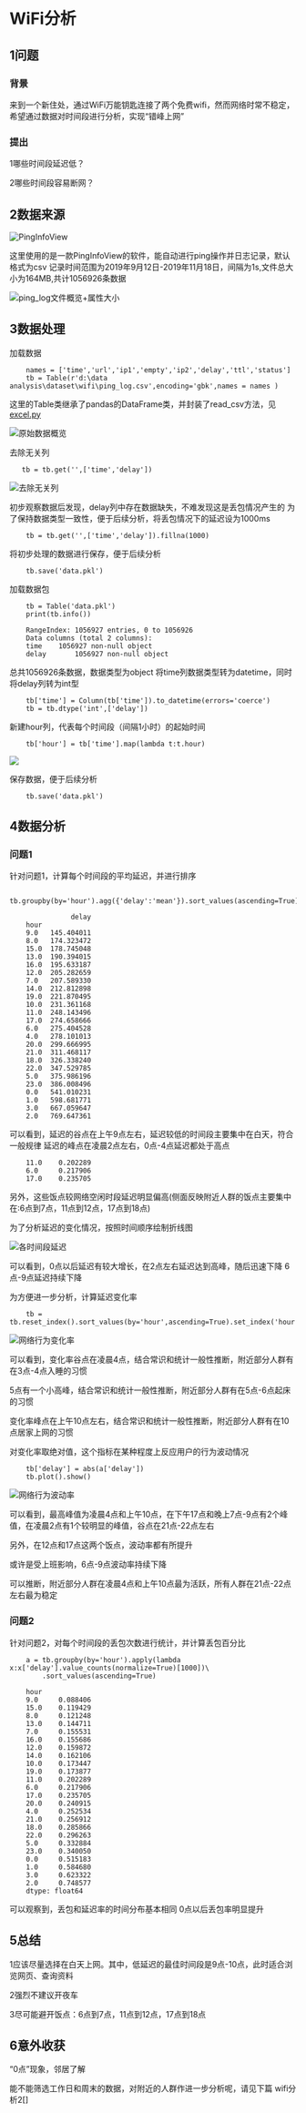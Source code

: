 # WiFi分析
## 1问题
### 背景
来到一个新住处，通过WiFi万能钥匙连接了两个免费wifi，然而网络时常不稳定，希望通过数据对时间段进行分析，实现“错峰上网”

### 提出
1哪些时间段延迟低？

2哪些时间段容易断网？

## 2数据来源
![PingInfoView](https://github.com/heinz-lxy/data-analysis/blob/master/1.WiFi%E5%88%86%E6%9E%90/images/81179.jpg?raw=true)

这里使用的是一款PingInfoView的软件，能自动进行ping操作并日志记录，默认格式为csv
记录时间范围为2019年9月12日-2019年11月18日，间隔为1s,文件总大小为164MB,共计1056926条数据

![ping_log文件概览+属性大小](https://github.com/heinz-lxy/data-analysis/blob/master/1.WiFi%E5%88%86%E6%9E%90/images/22076.jpg?raw=true)

## 3数据处理
加载数据
        
        names = ['time','url','ip1','empty','ip2','delay','ttl','status']
        tb = Table(r'd:\data analysis\dataset\wifi\ping_log.csv',encoding='gbk',names = names )
这里的Table类继承了pandas的DataFrame类，并封装了read_csv方法，见[excel.py](https://github.com/heinz-lxy/python-modules/blob/master/excel.py) 

![原始数据概览](http://q14cwxl8t.bkt.clouddn.com/%E6%90%9C%E7%8B%97%E6%88%AA%E5%9B%BE20191117154056.jpg?raw=true)

去除无关列

       tb = tb.get('',['time','delay'])

![去除无关列](https://github.com/heinz-lxy/data-analysis/blob/master/1.WiFi%E5%88%86%E6%9E%90/images/70559.jpg?raw=true)

初步观察数据后发现，delay列中存在数据缺失，不难发现这是丢包情况产生的
为了保持数据类型一致性，便于后续分析，将丢包情况下的延迟设为1000ms

        tb = tb.get('',['time','delay']).fillna(1000)

将初步处理的数据进行保存，便于后续分析
        
        tb.save('data.pkl')

加载数据包
        
        tb = Table('data.pkl')
        print(tb.info())

        RangeIndex: 1056927 entries, 0 to 1056926
        Data columns (total 2 columns):
        time    1056927 non-null object
        delay       1056927 non-null object

总共1056926条数据，数据类型为object
将time列数据类型转为datetime，同时将delay列转为int型
        
        tb['time'] = Column(tb['time']).to_datetime(errors='coerce')
        tb = tb.dtype('int',['delay'])

新建hour列，代表每个时间段（间隔1小时）的起始时间
        
        tb['hour'] = tb['time'].map(lambda t:t.hour)

![](https://github.com/heinz-lxy/data-analysis/blob/master/1.WiFi%E5%88%86%E6%9E%90/images/28649.jpg?raw=true)

保存数据，便于后续分析
        
        tb.save('data.pkl')


## 4数据分析
### 问题1
针对问题1，计算每个时间段的平均延迟，并进行排序

        tb.groupby(by='hour').agg({'delay':'mean'}).sort_values(ascending=True)

                   delay
        hour            
        9.0   145.404011
        8.0   174.323472
        15.0  178.745048
        13.0  190.394015
        16.0  195.633187
        12.0  205.282659
        7.0   207.589330
        14.0  212.812898
        19.0  221.870495
        10.0  231.361168
        11.0  248.143496
        17.0  274.658666
        6.0   275.404528
        4.0   278.101013
        20.0  299.666995
        21.0  311.468117
        18.0  326.338240
        22.0  347.529785
        5.0   375.986196
        23.0  386.008496
        0.0   541.010231
        1.0   598.681771
        3.0   667.059647
        2.0   769.647361

可以看到，延迟的谷点在上午9点左右，延迟较低的时间段主要集中在白天，符合一般规律
延迟的峰点在凌晨2点左右，0点-4点延迟都处于高点

        11.0    0.202289
        6.0     0.217906
        17.0    0.235705

另外，这些饭点较网络空闲时段延迟明显偏高(侧面反映附近人群的饭点主要集中在:6点到7点，11点到12点，17点到18点)

为了分析延迟的变化情况，按照时间顺序绘制折线图

![各时间段延迟](https://github.com/heinz-lxy/data-analysis/blob/master/1.WiFi%E5%88%86%E6%9E%90/images/40773.jpg?raw=true)

可以看到，0点以后延迟有较大增长，在2点左右延迟达到高峰，随后迅速下降
6点-9点延迟持续下降

为方便进一步分析，计算延迟变化率

        tb = tb.reset_index().sort_values(by='hour',ascending=True).set_index('hour').pct_change()

![网络行为变化率](https://github.com/heinz-lxy/data-analysis/blob/master/1.WiFi%E5%88%86%E6%9E%90/images/74496.jpg?raw=true)

可以看到，变化率谷点在凌晨4点，结合常识和统计一般性推断，附近部分人群有在3点-4点入睡的习惯

5点有一个小高峰，结合常识和统计一般性推断，附近部分人群有在5点-6点起床的习惯

变化率峰点在上午10点左右，结合常识和统计一般性推断，附近部分人群有在10点居家上网的习惯

对变化率取绝对值，这个指标在某种程度上反应用户的行为波动情况

        tb['delay'] = abs(a['delay'])
        tb.plot().show()

![网络行为波动率](https://github.com/heinz-lxy/data-analysis/blob/master/1.WiFi%E5%88%86%E6%9E%90/images/69508.jpg?raw=true)

可以看到，最高峰值为凌晨4点和上午10点，在下午17点和晚上7点-9点有2个峰值，在凌晨2点有1个较明显的峰值，谷点在21点-22点左右

另外，在12点和17点这两个饭点，波动率都有所提升

或许是受上班影响，6点-9点波动率持续下降

可以推断，附近部分人群在凌晨4点和上午10点最为活跃，所有人群在21点-22点左右最为稳定


### 问题2
针对问题2，对每个时间段的丢包次数进行统计，并计算丢包百分比

        a = tb.groupby(by='hour').apply(lambda x:x['delay'].value_counts(normalize=True)[1000])\
            .sort_values(ascending=True)

        hour
        9.0     0.088406
        15.0    0.119429
        8.0     0.121248
        13.0    0.144711
        7.0     0.155531
        16.0    0.155686
        12.0    0.159872
        14.0    0.162106
        10.0    0.173447
        19.0    0.173877
        11.0    0.202289
        6.0     0.217906
        17.0    0.235705
        20.0    0.240915
        4.0     0.252534
        21.0    0.256912
        18.0    0.285866
        22.0    0.296263
        5.0     0.332884
        23.0    0.340050
        0.0     0.515183
        1.0     0.584680
        3.0     0.623322
        2.0     0.748577
        dtype: float64

可以观察到，丢包和延迟率的时间分布基本相同
0点以后丢包率明显提升

## 5总结
1应该尽量选择在白天上网。其中，低延迟的最佳时间段是9点-10点，此时适合浏览网页、查询资料

2强烈不建议开夜车

3尽可能避开饭点：6点到7点，11点到12点，17点到18点

## 6意外收获
“0点”现象，邻居了解

能不能筛选工作日和周末的数据，对附近的人群作进一步分析呢，请见下篇 wifi分析2[]





